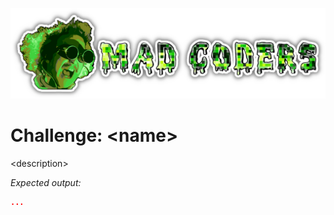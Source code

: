 ![logo](../../assets/logo-text.png)

# Challenge: &lt;name&gt;

&lt;description&gt;

*Expected output:*

```json
...
```
